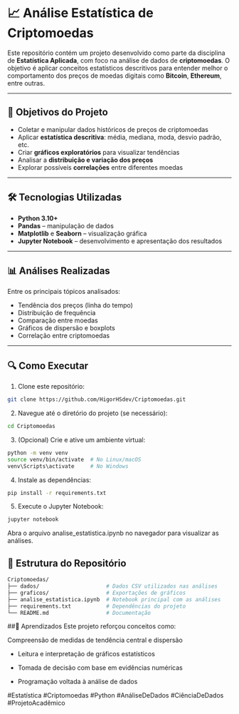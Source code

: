 # 📈 Análise Estatística de Criptomoedas

Este repositório contém um projeto desenvolvido como parte da disciplina de **Estatística Aplicada**, com foco na análise de dados de **criptomoedas**. O objetivo é aplicar conceitos estatísticos descritivos para entender melhor o comportamento dos preços de moedas digitais como **Bitcoin**, **Ethereum**, entre outras.

---

## 🧠 Objetivos do Projeto

- Coletar e manipular dados históricos de preços de criptomoedas
- Aplicar **estatística descritiva**: média, mediana, moda, desvio padrão, etc.
- Criar **gráficos exploratórios** para visualizar tendências
- Analisar a **distribuição e variação dos preços**
- Explorar possíveis **correlações** entre diferentes moedas

---

## 🛠️ Tecnologias Utilizadas

- **Python 3.10+**
- **Pandas** – manipulação de dados
- **Matplotlib** e **Seaborn** – visualização gráfica
- **Jupyter Notebook** – desenvolvimento e apresentação dos resultados

---

## 📊 Análises Realizadas

Entre os principais tópicos analisados:

- Tendência dos preços (linha do tempo)
- Distribuição de frequência
- Comparação entre moedas
- Gráficos de dispersão e boxplots
- Correlação entre criptomoedas

---

## 🔍 Como Executar

1. Clone este repositório:

```bash
git clone https://github.com/HigorHSdev/Criptomoedas.git
```

2. Navegue até o diretório do projeto (se necessário):
```bash
cd Criptomoedas
```
3. (Opcional) Crie e ative um ambiente virtual:
```bash
python -m venv venv
source venv/bin/activate  # No Linux/macOS
venv\Scripts\activate     # No Windows
```
4. Instale as dependências:
```bash
pip install -r requirements.txt
```
5. Execute o Jupyter Notebook:
```bash
jupyter notebook
```
Abra o arquivo analise_estatistica.ipynb no navegador para visualizar as análises.


## 📁 Estrutura do Repositório
```bash
Criptomoedas/
├── dados/                     # Dados CSV utilizados nas análises
├── graficos/                  # Exportações de gráficos
├── analise_estatistica.ipynb  # Notebook principal com as análises
├── requirements.txt           # Dependências do projeto
└── README.md                  # Documentação
```

##🧠 Aprendizados
Este projeto reforçou conceitos como:

Compreensão de medidas de tendência central e dispersão

- Leitura e interpretação de gráficos estatísticos

- Tomada de decisão com base em evidências numéricas

- Programação voltada à análise de dados




#Estatística #Criptomoedas #Python #AnáliseDeDados #CiênciaDeDados #ProjetoAcadêmico
